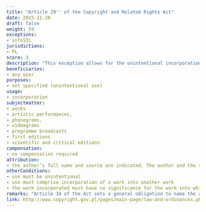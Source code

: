 ```yaml
---
title: "Article 29'' of the Copyright and Related Rights Act"
date: 2015-11-20
draft: false
weight: 59
exceptions:
- info53i
jurisdictions:
- PL
score: 3
description: "This exception allows for the unintentional incorporation of a work into another work, as long as the work incorporated has no significance for the work into which it has been incorporated." 
beneficiaries:
- any user
purposes: 
- not specified (unintentional use)
usage:
- incorporation
subjectmatter:
- works
- artistic performances,
- phonograms,
- videograms
- programme broadcasts
- first editions
- scientific and critical editions
compensation:
- no compensation required
attribution: 
- the author’s full name and source are indicated. The author and the source should be indicated taking into account existing possibilities
otherConditions: 
- use must be unintentional 
- use must comprise incorporation of a work into another work
- the work incorporated must have no significance for the work into which it has been incorporated
remarks: "Article 34 of the Act sets a general obligation to name the author and the source, subject to existing options, in order to use the works within the limits of permissible free use. However, in this case the use should be unintentional, thus the attribution requirement should be deemed waived given the 'existing possibilities'.<br /><br />Under article 100, the exercise of the rights in artistic performances, phonograms, videograms and programme broadcasts, first editions or scientific and critical editions, is subject to the restrictions referred to in Articles 23-35, respectively."
link: http://www.copyright.gov.pl/pages/main-page/law-and-ordinances.php
---
```

